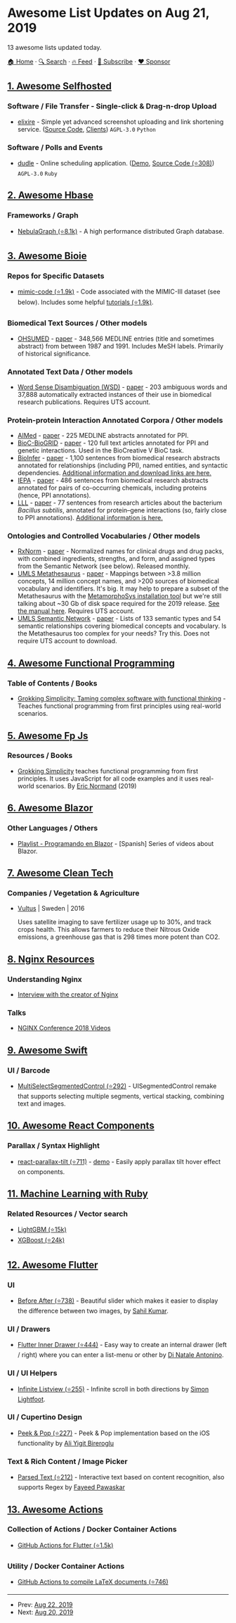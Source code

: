 # Awesome List Updates on Aug 21, 2019

13 awesome lists updated today.

[🏠 Home](/README.md) · [🔍 Search](https://www.trackawesomelist.com/search/) · [🔥 Feed](https://www.trackawesomelist.com/rss.xml) · [📮 Subscribe](https://trackawesomelist.us17.list-manage.com/subscribe?u=d2f0117aa829c83a63ec63c2f&id=36a103854c) · [❤️  Sponsor](https://github.com/sponsors/theowenyoung)



## [1. Awesome Selfhosted](/content/awesome-selfhosted/awesome-selfhosted/README.md)

### Software / File Transfer - Single-click & Drag-n-drop Upload

*   [elixire](https://elixi.re) - Simple yet advanced screenshot uploading and link shortening service. ([Source Code](https://gitlab.com/elixire/elixire), [Clients](https://gitlab.com/elixire/elixiremanager)) `AGPL-3.0` `Python`

### Software / Polls and Events

*   [dudle](http://primelife.ercim.eu/results/opensource/63-dudle) - Online scheduling application. ([Demo](https://dudle.inf.tu-dresden.de/), [Source Code (⭐308)](https://github.com/kellerben/dudle)) `AGPL-3.0` `Ruby`

## [2. Awesome Hbase](/content/rayokota/awesome-hbase/README.md)

### Frameworks / Graph

*   [NebulaGraph (⭐8.1k)](https://github.com/vesoft-inc/nebula) - A high performance distributed Graph database.

## [3. Awesome Bioie](/content/caufieldjh/awesome-bioie/README.md)

### Repos for Specific Datasets

*   [mimic-code (⭐1.9k)](https://github.com/MIT-LCP/mimic-code) - Code associated with the MIMIC-III dataset (see below). Includes some helpful [tutorials (⭐1.9k)](https://github.com/MIT-LCP/mimic-code/tree/master/tutorials).

### Biomedical Text Sources / Other models

*   [OHSUMED](http://davis.wpi.edu/xmdv/datasets/ohsumed.html) - [paper](https://dl.acm.org/citation.cfm?id=188557) - 348,566 MEDLINE entries (title and sometimes abstract) from between 1987 and 1991. Includes MeSH labels. Primarily of historical significance.

### Annotated Text Data / Other models

*   [Word Sense Disambiguation (WSD)](https://wsd.nlm.nih.gov/) - [paper](https://bmcbioinformatics.biomedcentral.com/articles/10.1186/1471-2105-12-223) - 203 ambiguous words and 37,888 automatically extracted instances of their use in biomedical research publications. Requires UTS account.

### Protein-protein Interaction Annotated Corpora / Other models

*   [AIMed](http://corpora.informatik.hu-berlin.de/corpora/brat2bioc/aimed_bioc.xml.zip) - [paper](https://www.ncbi.nlm.nih.gov/pubmed/15811782) - 225 MEDLINE abstracts annotated for PPI.
*   [BioC-BioGRID](http://bioc.sourceforge.net/BioC-BioGRID.html) - [paper](https://academic.oup.com/database/article/doi/10.1093/database/baw147/2884890) - 120 full text articles annotated for PPI and genetic interactions. Used in the BioCreative V BioC task.
*   [BioInfer](http://corpora.informatik.hu-berlin.de/corpora/brat2bioc/bioinfer_bioc.xml.zip) - [paper](https://bmcbioinformatics.biomedcentral.com/articles/10.1186/1471-2105-8-50) - 1,100 sentences from biomedical research abstracts annotated for relationships (including PPI), named entities, and syntactic dependencies. [Additional information and download links are here.](http://mars.cs.utu.fi/BioInfer/)
*   [IEPA](http://corpora.informatik.hu-berlin.de/corpora/brat2bioc/iepa_bioc.xml.zip) - [paper](http://psb.stanford.edu/psb-online/proceedings/psb02/abstracts/p326.html) - 486 sentences from biomedical research abstracts annotated for pairs of co-occurring chemicals, including proteins (hence, PPI annotations).
*   [LLL](http://corpora.informatik.hu-berlin.de/corpora/brat2bioc/lll_bioc.xml.zip) - [paper](https://www.semanticscholar.org/paper/Learning-Language-in-Logic-Genic-Interaction-Nedellec/0863a9d71955341b7e1a6a6877d44d4f0bb22671) - 77 sentences from research articles about the bacterium *Bacillus subtilis*, annotated for protein–gene interactions (so, fairly close to PPI annotations). [Additional information is here.](http://genome.jouy.inra.fr/texte/LLLchallenge/#task1)

### Ontologies and Controlled Vocabularies / Other models

*   [RxNorm](https://www.nlm.nih.gov/research/umls/rxnorm/index.html) - [paper](https://academic.oup.com/jamia/article/18/4/441/734170) - Normalized names for clinical drugs and drug packs, with combined ingredients, strengths, and form, and assigned types from the Semantic Network (see below). Released monthly.
*   [UMLS Metathesaurus](https://www.nlm.nih.gov/research/umls/knowledge_sources/metathesaurus/index.html) - [paper](https://www.ncbi.nlm.nih.gov/pmc/articles/PMC308795/) - Mappings between >3.8 million concepts, 14 million concept names, and >200 sources of biomedical vocabulary and identifiers. It's big. It may help to prepare a subset of the Metathesaurus with the [MetamorphoSys installation tool](https://www.nlm.nih.gov/research/umls/implementation_resources/metamorphosys/help.html) but we're still talking about \~30 Gb of disk space required for the 2019 release. [See the manual here](https://www.ncbi.nlm.nih.gov/books/NBK9684/). Requires UTS account.
*   [UMLS Semantic Network](https://semanticnetwork.nlm.nih.gov/) - [paper](https://www.ncbi.nlm.nih.gov/pmc/articles/PMC2447396/) - Lists of 133 semantic types and 54 semantic relationships covering biomedical concepts and vocabulary. Is the Metathesaurus too complex for your needs? Try this. Does not require UTS account to download.

## [4. Awesome Functional Programming](/content/lucasviola/awesome-functional-programming/README.md)

### Table of Contents / Books

*   [Grokking Simplicity: Taming complex software with functional thinking](https://www.manning.com/books/grokking-simplicity) - Teaches functional programming from first principles using real-world scenarios.

## [5. Awesome Fp Js](/content/stoeffel/awesome-fp-js/README.md)

### Resources / Books

*   [Grokking Simplicity](https://www.manning.com/books/grokking-simplicity) teaches functional programming from first principles. It uses JavaScript for all code examples and it uses real-world scenarios. By [Eric Normand](https://github.com/ericnormand) (2019)

## [6. Awesome Blazor](/content/AdrienTorris/awesome-blazor/README.md)

### Other Languages / Others

*   [Playlist - Programando en Blazor](https://www.youtube.com/playlist?list=PL0kIvpOlieSNdIPZbn-mO15YIjRHY2wI9) - \[Spanish] Series of videos about Blazor.

## [7. Awesome Clean Tech](/content/nglgzz/awesome-clean-tech/README.md)

### Companies / Vegetation & Agriculture

*   [Vultus](https://www.vultus.io/) | Sweden | 2016

    Uses satellite imaging to save fertilizer usage up to 30%, and track crops health. This allows farmers to reduce their Nitrous Oxide emissions, a greenhouse gas that is 298 times more potent than CO2.

## [8. Nginx Resources](/content/fcambus/nginx-resources/README.md)

### Understanding Nginx

*   [Interview with the creator of Nginx](https://web.archive.org/web/20180614224054/http://mindend.com/interview-with-the-creator-of-nginx/)

### Talks

*   [NGINX Conference 2018 Videos](https://www.youtube.com/playlist?list=PLGz_X9w9raXe_Vc708VKvr5KJ4gnf1WxS)

## [9. Awesome Swift](/content/matteocrippa/awesome-swift/README.md)

### UI / Barcode

*   [MultiSelectSegmentedControl (⭐292)](https://github.com/yonat/MultiSelectSegmentedControl) - UISegmentedControl remake that supports selecting multiple segments, vertical stacking, combining text and images.

## [10. Awesome React Components](/content/brillout/awesome-react-components/README.md)

### Parallax / Syntax Highlight

*   [react-parallax-tilt (⭐711)](https://github.com/mkosir/react-parallax-tilt) - [demo](https://mkosir.github.io/react-parallax-tilt) - Easily apply parallax tilt hover effect on components.

## [11. Machine Learning with Ruby](/content/arbox/machine-learning-with-ruby/README.md)

### Related Resources / Vector search

*   <a name="lightgbm"></a>
    [LightGBM (⭐15k)](https://github.com/microsoft/LightGBM)
*   <a name="xgboost"></a>
    [XGBoost (⭐24k)](https://github.com/dmlc/xgboost)

## [12. Awesome Flutter](/content/Solido/awesome-flutter/README.md)

### UI

*   [Before After (⭐738)](https://github.com/xsahil03x/before_after) <!--stargazers:xsahil03x/before_after--> - Beautiful slider which makes it easier to display the difference between two images, by [Sahil Kumar](https://github.com/xsahil03x).

### UI / Drawers

*   [Flutter Inner Drawer (⭐444)](https://github.com/Dn-a/flutter_inner_drawer) <!--stargazers:Dn-a/flutter_inner_drawer--> - Easy way to create an internal drawer (left / right) where you can enter a list-menu or other by [Di Natale Antonino](https://github.com/Dn-a).

### UI / UI Helpers

*   [Infinite Listview (⭐255)](https://github.com/fluttercommunity/flutter_infinite_listview) <!--stargazers:fluttercommunity/flutter_infinite_listview--> - Infinite scroll in both directions by [Simon Lightfoot](https://github.com/slightfoot).

### UI / Cupertino Design

*   [Peek & Pop (⭐227)](https://github.com/aliyigitbireroglu/flutter-peek-and-pop) <!--stargazers:aliyigitbireroglu/flutter-peek-and-pop--> - Peek & Pop implementation based on the iOS functionality by [Ali Yigit Bireroglu](https://github.com/aliyigitbireroglu)

### Text & Rich Content / Image Picker

*   [Parsed Text (⭐212)](https://github.com/fayeed/flutter_parsed_text) <!--stargazers:fayeed/flutter_parsed_text--> - Interactive text based on content recognition, also supports Regex by [Fayeed Pawaskar](https://github.com/fayeed/)

## [13. Awesome Actions](/content/sdras/awesome-actions/README.md)

### Collection of Actions / Docker Container Actions

*   [GitHub Actions for Flutter (⭐1.5k)](https://github.com/subosito/flutter-action)

### Utility / Docker Container Actions

*   [GitHub Actions to compile LaTeX documents (⭐746)](https://github.com/xu-cheng/latex-action)

---

- Prev: [Aug 22, 2019](/content/2019/08/22/README.md)
- Next: [Aug 20, 2019](/content/2019/08/20/README.md)